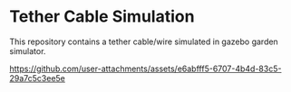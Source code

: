 # Tether Cable Simulation

This repository contains a tether cable/wire simulated in gazebo garden simulator.


https://github.com/user-attachments/assets/e6abfff5-6707-4b4d-83c5-29a7c5c3ee5e

